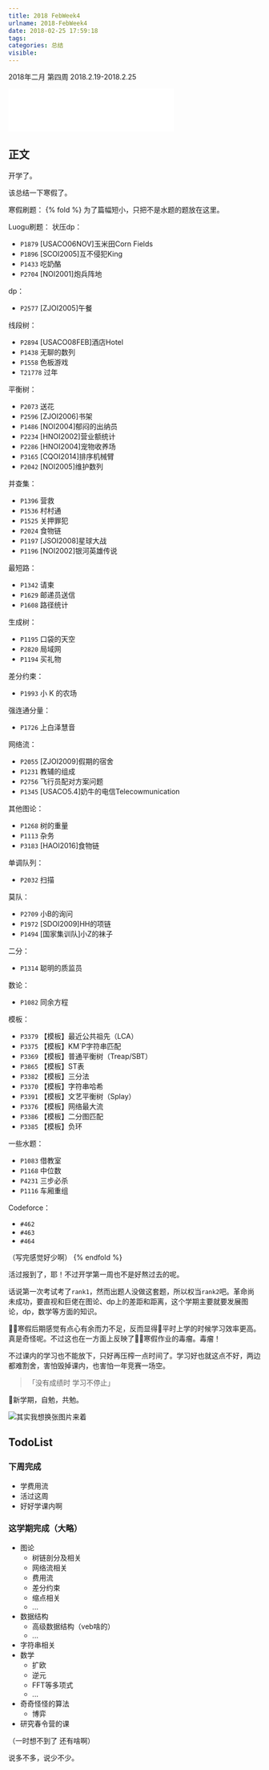 ```yaml
---
title: 2018 FebWeek4
urlname: 2018-FebWeek4
date: 2018-02-25 17:59:18
tags:
categories: 总结
visible:
---
```


2018年二月 第四周
2018.2.19-2018.2.25
<!-- more -->

<iframe frameborder="no" border="0" marginwidth="0" marginheight="0" width=330 height=86 src="//music.163.com/outchain/player?type=2&id=446940024&auto=0&height=66"></iframe>

## 正文

开学了。

该总结一下寒假了。

寒假刷题：
{% fold %}
为了篇幅短小，只把不是水题的题放在这里。

Luogu刷题：
状压dp：
+ `P1879` [USACO06NOV]玉米田Corn Fields 
+ `P1896` [SCOI2005]互不侵犯King 
+ `P1433` 吃奶酪 
+ `P2704` [NOI2001]炮兵阵地 

dp：
+ `P2577` [ZJOI2005]午餐 

线段树：
+ `P2894` [USACO08FEB]酒店Hotel 
+ `P1438` 无聊的数列 
+ `P1558` 色板游戏 
+ `T21778` 过年

平衡树：
+ `P2073` 送花 
+ `P2596` [ZJOI2006]书架 
+ `P1486` [NOI2004]郁闷的出纳员 
+ `P2234` [HNOI2002]营业额统计 
+ `P2286` [HNOI2004]宠物收养场 
+ `P3165` [CQOI2014]排序机械臂
+ `P2042` [NOI2005]维护数列  

并查集：
+ `P1396` 营救
+ `P1536` 村村通
+ `P1525` 关押罪犯 
+ `P2024` 食物链 
+ `P1197` [JSOI2008]星球大战 
+ `P1196` [NOI2002]银河英雄传说 

最短路：
+ `P1342` 请柬
+ `P1629` 邮递员送信 
+ `P1608` 路径统计

生成树：
+ `P1195` 口袋的天空
+ `P2820` 局域网 
+ `P1194` 买礼物 

差分约束：
+ `P1993` 小 K 的农场

强连通分量：
+ `P1726` 上白泽慧音 

网络流：
+ `P2055` [ZJOI2009]假期的宿舍 
+ `P1231` 教辅的组成 
+ `P2756` 飞行员配对方案问题 
+ `P1345` [USACO5.4]奶牛的电信Telecowmunication 

其他图论：
+ `P1268` 树的重量 
+ `P1113` 杂务 
+ `P3183` [HAOI2016]食物链

单调队列：
+ `P2032` 扫描

莫队：
+ `P2709` 小B的询问 
+ `P1972` [SDOI2009]HH的项链 
+ `P1494` [国家集训队]小Z的袜子 

二分：
+ `P1314` 聪明的质监员 

数论：
+ `P1082` 同余方程 

模板：
+ `P3379` 【模板】最近公共祖先（LCA） 
+ `P3375` 【模板】KM`P字符串匹配 
+ `P3369` 【模板】普通平衡树（Treap/SBT） 
+ `P3865` 【模板】ST表 
+ `P3382` 【模板】三分法 
+ `P3370` 【模板】字符串哈希 
+ `P3391` 【模板】文艺平衡树（Splay） 
+ `P3376` 【模板】网络最大流 
+ `P3386` 【模板】二分图匹配 
+ `P3385` 【模板】负环 

一些水题：
+ `P1083` 借教室 
+ `P1168` 中位数 
+ `P4231` 三步必杀
+ `P1116` 车厢重组
 

Codeforce：
+ `#462`
+ `#463`
+ `#464`

（写完感觉好少啊）
{% endfold %}

活过报到了，耶！不过开学第一周也不是好熬过去的呢。

话说第一次考试考了`rank1`，然而出题人没做这套题，所以权当`rank2`吧。革命尚未成功，要直视和巨佬在图论、dp上的差距和距离，这个学期主要就要发展图论，dp，数学等方面的知识。

寒假后期感觉有点心有余而力不足，反而显得平时上学的时候学习效率更高。真是奇怪呢。不过这也在一方面上反映了寒假作业的毒瘤。毒瘤！

不过课内的学习也不能放下，只好再压榨一点时间了。学习好也就这点不好，两边都难割舍，害怕毁掉课内，也害怕一年竞赛一场空。

> 「没有成绩时 学习不停止」

新学期，自勉，共勉。

![其实我想换张图片来着](title.jpg)

## TodoList

### 下周完成

+ 学费用流
+ 活过这周
+ 好好学课内啊

### 这学期完成（大略）

+ 图论
    - 树链剖分及相关
    - 网络流相关
    - 费用流
    - 差分约束
    - 缩点相关
    - ...
+ 数据结构
    - 高级数据结构（veb啥的）
    - ...
+ 字符串相关
+ 数学
    - 扩欧
    - 逆元
    - FFT等多项式
    - ...
+ 奇奇怪怪的算法
    - 博弈
+ 研究春令营的课

（一时想不到了 还有啥啊）

说多不多，说少不少。